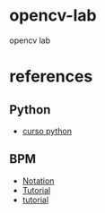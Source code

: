 # opencv-lab
opencv lab



# references
## Python
- [curso python](https://www.youtube.com/playlist?list=PL2PZw96yQChwQjUsXbDMtKmAgqj6jV-do)

## BPM
 - [Notation](https://www.lucidchart.com/pages/bpmn-symbols-explained)
 - [Tutorial](https://camunda.com/bpmn/reference/)
 - [tutorial](http://www3.cis.gsu.edu/dtruex/courses/cis4120/sessions/Session%203%20-%20Level%201%20BPMN/Introduction_to_BPMN/BPMN%20Levels.pdf) 

